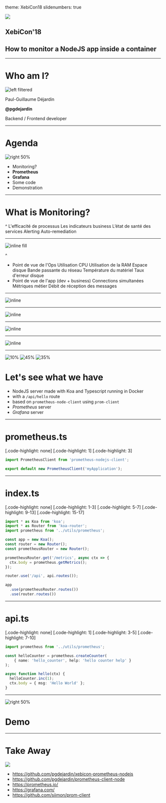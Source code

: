 theme: XebiCon18
slidenumbers: true

![](https://xebicon.fr/wp-content/uploads/2018/06/Xebicon18-brongniart-tech4exec.jpg)

## XebiCon'__18__

## How to monitor a __NodeJS__ app inside a __container__

---

# Who am I?

![left filtered](pg.jpg)

Paul-Guillaume Déjardin

**@pgdejardin**

Backend / Frontend developer

---

# Agenda

![right 50%](https://cdn3.iconfinder.com/data/icons/seo-glyph-2/24/task-512.png)

- Monitoring?
- **Prometheus**
- **Grafana**
- Some code
- Demonstration

---

# What is Monitoring?

^
L'efficacité de processus
Les indicateurs business
L’état de santé des services
Alerting
Auto-remediation

---

![inline fill](monitoring.png)

^
- Point de vue de l'Ops
Utilisation CPU
Utilisation de la RAM
Espace disque 
Bande passante du réseau
Température du matériel
Taux d'erreur disque
- Point de vue de l'app (dev + business)
Connections simultanées
Métriques métier
Débit de réception des messages

---

![inline](https://www.cncf.io/wp-content/uploads/2017/08/logo_prometheus_padding-300x277.png)

---

![inline](prometheus.png)

---

![inline](http://www.d0wn.com/wp-content/uploads/grafana-logo-1.jpg)

---

![inline](https://prometheus.io/assets/grafana_qps_graph.png)

---

![10%](https://risingstack-blog.s3.amazonaws.com/2016/Jun/Node_js_logo_svg-1466683930347.png)
![45%](https://www.cncf.io/wp-content/uploads/2017/08/logo_prometheus_padding-300x277.png)
![35%](https://1000logos.net/wp-content/uploads/2017/07/Logo-Docker.jpg)

# Let's see what we have

- NodeJS server made with Koa and Typescript running in Docker
- with a `/api/hello` route
- based on `prometheus-node-client` using `prom-client`
- *Prometheus* server 
- *Grafana* server

---

# prometheus.ts

[.code-highlight: none]
[.code-highlight: 1]
[.code-highlight: 3]

```typescript
import PrometheusClient from 'prometheus-nodejs-client';

export default new PrometheusClient('myApplication');
```

---

# index.ts

[.code-highlight: none]
[.code-highlight: 1-3]
[.code-highlight: 5-7]
[.code-highlight: 9-13]
[.code-highlight: 15-17]

```typescript
import * as Koa from 'koa';
import * as Router from 'koa-router';
import prometheus from '../utils/prometheus';

const app = new Koa();
const router = new Router();
const prometheusRouter = new Router();

prometheusRouter.get('/metrics', async ctx => {
  ctx.body = prometheus.getMetrics();
});

router.use('/api', api.routes());

app
  .use(prometheusRouter.routes())
  .use(router.routes())
```

---

# api.ts

[.code-highlight: none]
[.code-highlight: 1]
[.code-highlight: 3-5]
[.code-highlight: 7-10]

```typescript
import prometheus from '../utils/prometheus';

const helloCounter = prometheus.createCounter(
    { name: 'hello_counter', help: 'hello counter help' }
);

async function hello(ctx) {
  helloCounter.inc(1);
  ctx.body = { msg: 'Hello World' };
}
```

---

![right 50%](https://twhyderabad.github.io/xtremetesting/static/media/performance-testing.5b7a5cb2.png)

# Demo

---

# Take Away

![](https://www.mediaan.com/wp-content/uploads/2017/01/launch17.jpg)

- https://github.com/pgdejardin/xebicon-prometheus-nodejs
- https://github.com/pgdejardin/prometheus-client-node
- https://prometheus.io/
- https://grafana.com/
- https://github.com/siimon/prom-client

